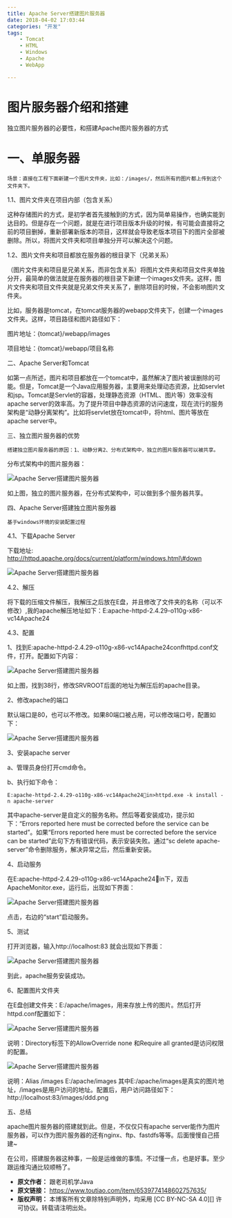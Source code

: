 ```yaml
---
title: Apache Server搭建图片服务器
date: 2018-04-02 17:03:44
categories: "开发"
tags:
	- Tomcat
	- HTML
	- Windows
	- Apache
	- WebApp

---
```


# 图片服务器介绍和搭建 #

独立图片服务器的必要性，和搭建Apache图片服务器的方式

# 一、单服务器 #

``````````
场景：直接在工程下面新建一个图片文件夹，比如：/images/，然后所有的图片都上传到这个文件夹下。
``````````

1.1、图片文件夹在项目内部（包含关系）

这种存储图片的方式，是初学者首先接触到的方式，因为简单易操作，也确实能到达目的。但是存在一个问题，就是在进行项目版本升级的时候，有可能会直接将之前的项目删掉，重新部署新版本的项目，这样就会导致老版本项目下的图片全部被删除。所以，将图片文件夹和项目单独分开可以解决这个问题。

1.2、图片文件夹和项目都放在服务器的根目录下（兄弟关系）

（图片文件夹和项目是兄弟关系，而非包含关系）将图片文件夹和项目文件夹单独分开，最简单的做法就是在服务器的根目录下新建一个images文件夹。这样，图片文件夹和项目文件夹就是兄弟文件夹关系了，删除项目的时候，不会影响图片文件夹。

比如，服务器是tomcat，在tomcat服务器的webapp文件夹下，创建一个images文件夹。这样，项目路径和图片路径如下：

图片地址：\{tomcat\}/webapp/images

项目地址：\{tomcat\}/webapp/项目名称

二、Apache Server和Tomcat

如第一点所述，图片和项目都放在一个tomcat中，虽然解决了图片被误删除的可能。但是，Tomcat是一个Java应用服务器，主要用来处理动态资源，比如servlet和jsp。Tomcat是Servlet的容器，处理静态资源（HTML、图片等）效率没有apache server的效率高。为了提升项目中静态资源的访问速度，现在流行的服务架构是“动静分离架构”。比如将servlet放在tomcat中，将html、图片等放在apache server中。

三、独立图片服务器的优势

``````````
搭建独立图片服务器的原因：1、动静分离2、分布式架构中，独立的图片服务器可以被共享。
``````````

分布式架构中的图片服务器：

![Apache Server搭建图片服务器][Apache Server]

如上图，独立的图片服务器，在分布式架构中，可以做到多个服务器共享。

四、Apache Server搭建独立图片服务器

``````````
基于windows环境的安装配置过程
``````````

4.1、下载Apache Server

下载地址: http://httpd.apache.org/docs/current/platform/windows.html\#down

![Apache Server搭建图片服务器][Apache Server 1]

4.2、解压

将下载的压缩文件解压，我解压之后放在E盘，并且修改了文件夹的名称（可以不修改）,我的apache解压地址如下：E:apache-httpd-2.4.29-o110g-x86-vc14Apache24

4.3、配置

1、找到E:apache-httpd-2.4.29-o110g-x86-vc14Apache24confhttpd.conf文件，打开。配置如下内容：

![Apache Server搭建图片服务器][Apache Server 2]

如上图，找到38行，修改SRVROOT后面的地址为解压后的apache目录。

2、修改apache的端口

默认端口是80，也可以不修改。如果80端口被占用，可以修改端口号，配置如下：

![Apache Server搭建图片服务器][Apache Server 3]

3、安装apache server

a、管理员身份打开cmd命令。

b、执行如下命令：

``````````
E:apache-httpd-2.4.29-o110g-x86-vc14Apache24in>httpd.exe -k install -n apache-server
``````````

其中apache-server是自定义的服务名称。然后等着安装成功，提示如下：“Errors reported here must be corrected before the service can be started”。如果“Errors reported here must be corrected before the service can be started”此句下方有错误代码，表示安装失败。通过“sc delete apache-server”命令删除服务，解决异常之后，然后重新安装。

4、启动服务

在E:apache-httpd-2.4.29-o110g-x86-vc14Apache24in下，双击ApacheMonitor.exe，运行后，出现如下界面：

![Apache Server搭建图片服务器][Apache Server 4]

点击，右边的“start”启动服务。

5、测试

打开浏览器，输入http://localhost:83 就会出现如下界面：

![Apache Server搭建图片服务器][Apache Server 5]

到此，apache服务安装成功。

6、配置图片文件夹

在E盘创建文件夹：E:/apache/images，用来存放上传的图片。然后打开httpd.conf配置如下：

![Apache Server搭建图片服务器][Apache Server 6]

说明：Directory标签下的AllowOverride none 和Require all granted是访问权限的配置。

![Apache Server搭建图片服务器][Apache Server 7]

说明：Alias /images E:/apache/images 其中E:/apache/images是真实的图片地址，/images是用户访问的地址。配置后，用户访问路径如下：http://localhost:83/images/ddd.png

五、总结

apache图片服务器的搭建就到此。但是，不仅仅只有apache server能作为图片服务器，可以作为图片服务器的还有nginx、ftp、fastdfs等等。后面慢慢自己搭建~

在公司，搭建服务器这种事，一般是运维做的事情。不过懂一点，也是好事。至少跟运维沟通比较顺畅了。


[Apache Server]: /pro/os/crawler/MRB6-BAU2-IVMQ.jpg
[Apache Server 1]: /pro/os/crawler/2QBY-NFIV-REE3.jpg
[Apache Server 2]: /pro/os/crawler/JIYB-AFBE-JNUF.jpg
[Apache Server 3]: /pro/os/crawler/ZNQE-EURE-EABZ.jpg
[Apache Server 4]: /pro/os/crawler/BY6J-BJZR-73IZ.jpg
[Apache Server 5]: /pro/os/crawler/YJIQ-YYBQ-3QIA.jpg
[Apache Server 6]: /pro/os/crawler/7J2I-BAYV-YBRQ.jpg
[Apache Server 7]: /pro/os/crawler/MVAA-UQJE-6JZU.jpg
 *  **原文作者：** 跟老司机学Java
 *  **原文链接：** https://www.toutiao.com/item/6539774148602757635/
 *  **版权声明：** 本博客所有文章除特别声明外，均采用 [CC BY-NC-SA 4.0][] 许可协议。转载请注明出处。